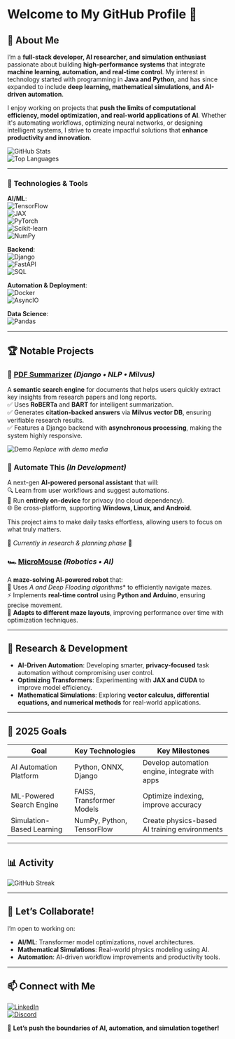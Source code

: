# Welcome to My GitHub Profile 👋  

## 🚀 About Me  
I’m a **full-stack developer, AI researcher, and simulation enthusiast** passionate about building **high-performance systems** that integrate **machine learning, automation, and real-time control**. My interest in technology started with programming in **Java and Python**, and has since expanded to include **deep learning, mathematical simulations, and AI-driven automation**.  

I enjoy working on projects that **push the limits of computational efficiency, model optimization, and real-world applications of AI**. Whether it's automating workflows, optimizing neural networks, or designing intelligent systems, I strive to create impactful solutions that **enhance productivity and innovation**.  

![GitHub Stats](https://github-readme-stats.vercel.app/api?username=sane-RK9&show_icons=true&theme=radical&hide_border=true)  
![Top Languages](https://github-readme-stats.vercel.app/api/top-langs/?username=sane-RK9&layout=compact&theme=radical&hide_border=true)  

---

### 🔧 **Technologies & Tools**  
**AI/ML**:  
![TensorFlow](https://img.shields.io/badge/TensorFlow-FF6F00?logo=tensorflow&logoColor=white)  
![JAX](https://img.shields.io/badge/JAX-F37626?logo=jax&logoColor=white)  
![PyTorch](https://img.shields.io/badge/PyTorch-EE4C2C?logo=pytorch&logoColor=white)  
![Scikit-learn](https://img.shields.io/badge/Scikit--learn-F7931E?logo=scikit-learn&logoColor=white)  
![NumPy](https://img.shields.io/badge/NumPy-013243?logo=numpy&logoColor=white)  

**Backend**:  
![Django](https://img.shields.io/badge/Django-092E20?logo=django&logoColor=white)  
![FastAPI](https://img.shields.io/badge/FastAPI-009688?logo=fastapi&logoColor=white)  
![SQL](https://img.shields.io/badge/SQL-4479A1?logo=postgresql&logoColor=white)  

**Automation & Deployment**:  
![Docker](https://img.shields.io/badge/Docker-2496ED?logo=docker&logoColor=white)  
![AsyncIO](https://img.shields.io/badge/AsyncIO-FF4500?logo=python&logoColor=white)  

**Data Science**:  
![Pandas](https://img.shields.io/badge/Pandas-150458?logo=pandas&logoColor=white)  

---

## 🏆 **Notable Projects**  

### 📄 [PDF Summarizer](https://github.com/your-repo-link) *(Django • NLP • Milvus)*  
A **semantic search engine** for documents that helps users quickly extract key insights from research papers and long reports.  
✅ Uses **RoBERTa** and **BART** for intelligent summarization.  
✅ Generates **citation-backed answers** via **Milvus vector DB**, ensuring verifiable research results.  
✅ Features a Django backend with **asynchronous processing**, making the system highly responsive.  

![Demo](https://via.placeholder.com/600x300?text=Demo+GIF+/+Screenshot) *Replace with demo media*  

### 🤖 **Automate This** *(In Development)*  
A next-gen **AI-powered personal assistant** that will:  
🔍 Learn from user workflows and suggest automations.  
🧠 Run **entirely on-device** for privacy (no cloud dependency).  
🌐 Be cross-platform, supporting **Windows, Linux, and Android**.  

This project aims to make daily tasks effortless, allowing users to focus on what truly matters.  

🚧 *Currently in research & planning phase* 🚧  

### 🏎️ [MicroMouse](https://github.com/your-repo-link) *(Robotics • AI)*  
A **maze-solving AI-powered robot** that:  
🤖 Uses **A* and Deep Flooding algorithms** to efficiently navigate mazes.  
⚡ Implements **real-time control** using **Python and Arduino**, ensuring precise movement.  
🧠 **Adapts to different maze layouts**, improving performance over time with optimization techniques.  

---

## 🚀 **Research & Development**  
- **AI-Driven Automation**: Developing smarter, **privacy-focused** task automation without compromising user control.  
- **Optimizing Transformers**: Experimenting with **JAX and CUDA** to improve model efficiency.  
- **Mathematical Simulations**: Exploring **vector calculus, differential equations, and numerical methods** for real-world applications.  

---

## 🌱 **2025 Goals**  

| Goal                          | Key Technologies           | Key Milestones                                  |  
|-------------------------------|----------------------------|------------------------------------------------|  
| AI Automation Platform        | Python, ONNX, Django       | Develop automation engine, integrate with apps |  
| ML-Powered Search Engine      | FAISS, Transformer Models  | Optimize indexing, improve accuracy            |  
| Simulation-Based Learning     | NumPy, Python, TensorFlow  | Create physics-based AI training environments  |  

---

## 📊 **Activity**  
![GitHub Streak](https://github-readme-streak-stats.herokuapp.com/?user=sane-RK9&theme=radical&hide_border=true)  

---

## 🤝 **Let’s Collaborate!**  
I’m open to working on:  
- **AI/ML**: Transformer model optimizations, novel architectures.  
- **Mathematical Simulations**: Real-world physics modeling using AI.  
- **Automation**: AI-driven workflow improvements and productivity tools.  

---

## 📫 **Connect with Me**  
[![LinkedIn](https://img.shields.io/badge/LinkedIn-0A66C2?logo=linkedin&logoColor=white)](https://www.linkedin.com/in/rishabh-kumar-80028b336/)  
[![Discord](https://img.shields.io/badge/Discord-5865F2?logo=discord&logoColor=white)](https://discord.com/users/Riord#8256)  

🚀 **Let’s push the boundaries of AI, automation, and simulation together!**
